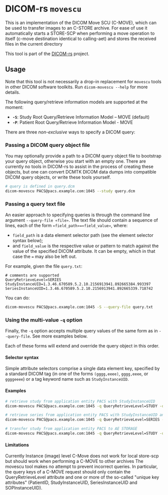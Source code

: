 # DICOM-rs `movescu`

This is an implementation of the DICOM Move SCU (C-MOVE),
which can be used to transfer images to an C-STORE archive.
For ease of use it automatically starts a STORE-SCP when performing 
a move operation to itself (c-move destination identical to calling-aet) 
and stores the received files in the current directory

This tool is part of the [DICOM-rs](https://github.com/Enet4/dicom-rs) project.

## Usage

Note that this tool is not necessarily a drop-in replacement
for `movescu` tools in other DICOM software toolkits.
Run `dicom-movescu --help`  for more details.

The following query/retrieve information models are supported at the moment:

- **`-S`**: Study Root Query/Retrieve Information Model – MOVE (default)
- **`-P`**: Patient Root Query/Retrieve Information Model - MOVE

There are three _non-exclusive_ ways to specify a DICOM query:

### Passing a DICOM query object file

You may optionally provide a path to a DICOM query object file
to bootstrap your query object,
otherwise you start with an empty one.
There are currently no tools in DICOM-rs
to assist in the process of creating these objects,
but one can convert DCMTK DICOM data dumps
into compatible DICOM query objects,
or write these tools yourself.

```sh
# query is defined in query.dcm
dicom-movescu PACS@pacs.example.com:1045 --study query.dcm
```

### Passing a query text file

An easier approach to specifying queries is
through the command line argument `--query-file «file»`.
The text file should contain a sequence of lines,
each of the form `«field_path»=«field_value»`, where:

- `field_path` is a data element selector path
  (see the element selector syntax below);
- and `field_value` is the respective value or pattern to match
  against the value of the specified DICOM attribute.
  It can be empty, which in that case the `=` may also be left out.

For example, given the file `query.txt`:

```none
# comments are supported
QueryRetrieveLevel=SERIES
StudyInstanceUID=1.3.46.670589.5.2.10.2156913941.892665384.993397
SeriesInstanceUID=1.3.46.670589.5.2.10.2156913941.892665339.718742
```

You can do:

```sh
dicom-movescu PACS@pacs.example.com:1045 -S --query-file query.txt
```

### Using the multi-value `-q` option

Finally, the `-q` option accepts multiple query values
of the same form as in `--query-file`.
See more examples below.

Each of these forms will extend and override the query object in this order.

#### Selector syntax

Simple attribute selectors comprise a single data element key,
specified by a standard DICOM tag
(in one of the forms `(gggg,eeee)`, `gggg,eeee`, or `ggggeeee`)
or a tag keyword name such as `StudyInstanceUID`.

#### Examples

```sh
# retrieve study from application entity PACS with StudyInstanceUID
dicom-movescu PACS@pacs.example.com:1045 -q QueryRetrieveLevel=STUDY -q StudyInstanceUID=1.3.46.670589.5.2.10.2156913941.892665384.993397 --move-destination=STORE-SCP

# retrieve series from application entity PACS with StudyInstanceUID and SeriesInstanceUID
dicom-movescu PACS@pacs.example.com:1045 -q QueryRetrieveLevel=SERIES -q StudyInstanceUID=1.3.46.670589.5.2.10.2156913941.892665384.993397 -q SeriesInstanceUID=1.3.46.670589.5.2.10.2156913941.892665384.993397 --move-destination=STORE-SCP

# transfer study from application entity PACS to AE STORAGE
dicom-movescu PACS@pacs.example.com:1045 -q QueryRetrieveLevel=STUDY -q StudyInstanceUID=1.3.46.670589.5.2.10.2156913941.892665384.993397 --move-destination=STORAGE
```

#### Limitations

Currently Instance (image) level C-Move does not work for local store-scp but should work when performing a C-MOVE to other archives
The movescu tool makes no attempt to prevent incorrect queries. In particular, the query keys of a C-MOVE request should only contain the QueryRetrieveLevel attribute and one or more of the so-called "unique key attributes" (PatientID, StudyInstanceUID, SeriesInstanceUID and SOPInstanceUID).

